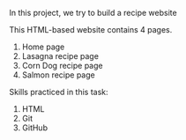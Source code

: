 In this project, we try to build a recipe website

This HTML-based website contains 4 pages.

1. Home page
2. Lasagna recipe page
3. Corn Dog recipe page
4. Salmon recipe page

Skills practiced in this task:
1. HTML
2. Git
3. GitHub
